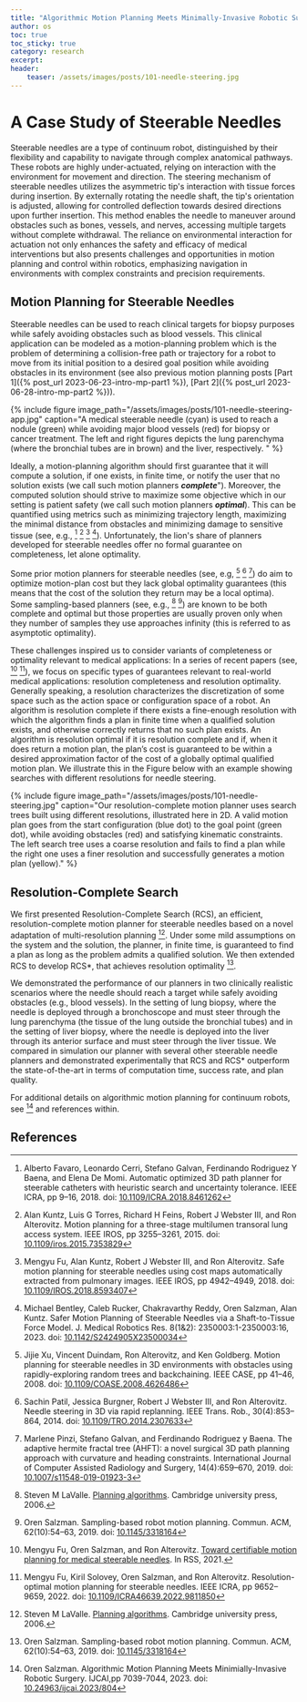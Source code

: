 ```yaml
---
title: "Algorithmic Motion Planning Meets Minimally-Invasive Robotic Surgery"
author: os
toc: true
toc_sticky: true
category: research
excerpt: 
header:
    teaser: /assets/images/posts/101-needle-steering.jpg
---
```

# A Case Study of Steerable Needles
Steerable needles are a type of continuum robot, distinguished by their flexibility and capability to navigate through complex anatomical pathways. These robots are highly under-actuated, relying on interaction with the environment for movement and direction. The steering mechanism of steerable needles utilizes the asymmetric tip's interaction with tissue forces during insertion. By externally rotating the needle shaft, the tip's orientation is adjusted, allowing for controlled deflection towards desired directions upon further insertion. This method enables the needle to maneuver around obstacles such as bones, vessels, and nerves, accessing multiple targets without complete withdrawal. The reliance on environmental interaction for actuation not only enhances the safety and efficacy of medical interventions but also presents challenges and opportunities in motion planning and control within robotics, emphasizing navigation in environments with complex constraints and precision requirements.

## Motion Planning for Steerable Needles
Steerable needles can be used to reach clinical targets for biopsy purposes while safely avoiding obstacles such as blood vessels. This  clinical application can be modeled as a motion-planning problem which is the problem of determining a collision-free path or trajectory for a robot to move from its initial position to a desired goal position while avoiding obstacles in its environment (see also previous motion planning posts [Part 1]({% post_url 2023-06-23-intro-mp-part1 %}), [Part 2]({% post_url 2023-06-28-intro-mp-part2 %})).

{% include figure image_path="/assets/images/posts/101-needle-steering-app.jpg"
caption="A medical steerable needle (cyan) is used to reach a nodule (green) while avoiding major blood vessels (red) for biopsy or cancer treatment. The left and right figures depicts the lung parenchyma (where the bronchial tubes are in brown) and the liver, respectively. " %}

Ideally, a motion-planning algorithm should first guarantee that it will compute a solution, if one exists, in finite time, or notify the user that no solution exists (we call such motion planners ***complete***"). Moreover, the computed solution should strive to maximize some objective which in our setting is patient safety (we call such motion planners ***optimal***). This  can be quantified using metrics such as minimizing trajectory length, maximizing the minimal distance from obstacles and minimizing damage to sensitive tissue (see, e.g., [^3] [^4] [^5] [^6]). Unfortunately, the lion's share of planners developed  for steerable needles offer no formal guarantee on completeness, let alone optimality.

Some prior motion planners for steerable needles (see, e.g, [^7] [^8] [^9]) do aim to optimize motion-plan cost but they lack global optimality guarantees (this means that the cost of the solution they return may be a local optima). Some sampling-based planners (see, e.g., [^10] [^11]) are known to be both complete and optimal but those properties are usually proven only when they number of samples they use approaches infinity (this is referred to as asymptotic optimality).

These challenges inspired us to consider variants of completeness or optimality relevant to medical applications: In a series of recent papers (see, [^12] [^13]), we focus on specific types of guarantees relevant to real-world medical applications: resolution completeness and resolution optimality. Generally speaking, a resolution characterizes the discretization of some space such as the action space or configuration space of a robot. An algorithm is resolution complete if there exists a fine-enough resolution with which the algorithm finds a plan in finite time when a qualified solution exists, and otherwise correctly returns that no such plan exists. An algorithm is resolution optimal if it is resolution complete and if, when it does return a motion plan, the plan’s cost is guaranteed to be within a desired approximation factor of the cost of a globally optimal qualified motion plan. We illustrate this in the Figure below with an example showing searches with different resolutions for needle steering.

{% include figure image_path="/assets/images/posts/101-needle-steering.jpg"
caption="Our resolution-complete motion planner uses search trees built using different resolutions, illustrated here in 2D. A valid motion plan goes from the start configuration (blue dot) to the goal point (green dot), while avoiding obstacles (red) and satisfying kinematic constraints. The left search tree uses a coarse resolution and fails to find a plan while the right one uses a finer resolution and successfully generates a motion plan (yellow)." %}

## Resolution-Complete Search
We first presented Resolution-Complete Search (RCS), an efficient, resolution-complete motion planner for steerable needles based on a novel adaptation of multi-resolution planning [^10]. Under some mild assumptions on the system and the solution, the planner, in finite time, is guaranteed to find a plan as long as the problem admits a qualified solution. We then extended RCS to develop RCS*, that achieves resolution optimality [^11]. 

We demonstrated the performance of our planners in two clinically realistic scenarios where the needle should reach a target while safely avoiding obstacles (e.g., blood vessels).
In the setting of lung biopsy, where the needle is deployed through a bronchoscope and must steer through the lung parenchyma (the tissue of the lung outside the bronchial tubes) and in the setting of liver biopsy, where the needle is deployed into the liver through its anterior surface and must steer through the liver tissue. We compared in simulation our planner with several other steerable needle planners and demonstrated experimentally that RCS and RCS* outperform the state-of-the-art in terms of computation time, success rate, and plan quality.

For additional details on algorithmic motion planning for continuum robots, see [^14] and references within.

## References
[^3]: Alberto Favaro, Leonardo Cerri, Stefano Galvan, Ferdinando Rodriguez Y Baena, and Elena De Momi. Automatic optimized 3D path planner for steerable catheters with heuristic search and uncertainty tolerance. IEEE ICRA, pp 9–16, 2018. doi: [10.1109/ICRA.2018.8461262](https://doi.org/10.1109/ICRA.2018.8461262)

[^4]: Alan Kuntz, Luis G Torres, Richard H Feins, Robert J Webster III, and Ron Alterovitz. Motion planning for a three-stage multilumen transoral lung access system. IEEE IROS, pp 3255–3261, 2015. doi: [10.1109/iros.2015.7353829](https://doi.org/10.1109/iros.2015.7353829)

[^5]: Mengyu Fu, Alan Kuntz, Robert J Webster III, and Ron Alterovitz. Safe motion planning for steerable needles using cost maps automatically extracted from pulmonary images. IEEE IROS, pp 4942–4949, 2018. doi: [10.1109/IROS.2018.8593407](https://doi.org/10.1109/IROS.2018.8593407)

[^6]: Michael Bentley, Caleb Rucker, Chakravarthy Reddy, Oren Salzman, Alan Kuntz. Safer Motion Planning of Steerable Needles via a Shaft-to-Tissue Force Model. J. Medical Robotics Res. 8(1&2): 2350003:1-2350003:16, 2023. doi: [10.1142/S2424905X23500034](https://doi.org/10.1142/S2424905X23500034)

[^7]: Jijie Xu, Vincent Duindam, Ron Alterovitz, and Ken Goldberg. Motion planning for steerable needles in 3D environments with obstacles using rapidly-exploring random trees and backchaining. IEEE CASE, pp 41–46, 2008. doi: [10.1109/COASE.2008.4626486](https://doi.org/10.1109/COASE.2008.4626486)

[^8]: Sachin Patil, Jessica Burgner, Robert J Webster III, and Ron Alterovitz. Needle steering in 3D via rapid replanning. IEEE Trans. Rob., 30(4):853–864, 2014. doi: [10.1109/TRO.2014.2307633](https://doi.org/10.1109/TRO.2014.2307633)

[^9]: Marlene Pinzi, Stefano Galvan, and Ferdinando Rodriguez y Baena. The adaptive hermite fractal tree (AHFT): a novel surgical 3D path planning approach with curvature and heading constraints. International Journal of Computer Assisted Radiology and Surgery, 14(4):659–670, 2019. doi: [10.1007/s11548-019-01923-3](https://doi.org/10.1007/s11548-019-01923-3)

[^10]: Steven M LaValle. [Planning algorithms](https://lavalle.pl/planning/). Cambridge university press, 2006. 

[^11]: Oren Salzman. Sampling-based robot motion planning. Commun. ACM, 62(10):54–63, 2019. doi: [10.1145/3318164](https://doi.org/10.1145/3318164)

[^12]: Mengyu Fu, Oren Salzman, and Ron Alterovitz. [Toward certifiable motion planning for medical steerable needles](https://www.roboticsproceedings.org/rss17/p081.pdf). In RSS, 2021.

[^13]: Mengyu Fu, Kiril Solovey, Oren Salzman, and Ron Alterovitz. Resolution-optimal motion planning for steerable needles. IEEE ICRA, pp 9652–9659, 2022. doi: [10.1109/ICRA46639.2022.9811850](https://doi.org/10.1109/ICRA46639.2022.9811850)

[^14]: Oren Salzman. Algorithmic Motion Planning Meets Minimially-Invasive Robotic Surgery. IJCAI,pp 7039-7044, 2023. doi: [10.24963/ijcai.2023/804](https://doi.org/10.24963/ijcai.2023/804)